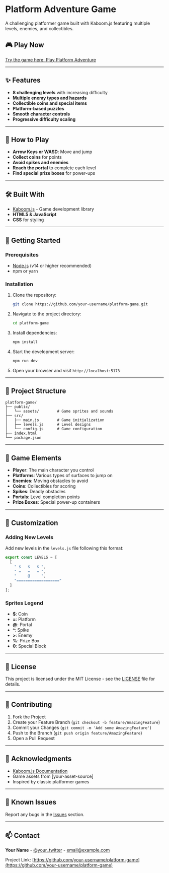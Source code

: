 # Platform Adventure Game

A challenging platformer game built with Kaboom.js featuring multiple levels, enemies, and collectibles.

## 🎮 Play Now

[Try the game here: Play Platform Adventure](#)

---

## ✨ Features

- **8 challenging levels** with increasing difficulty
- **Multiple enemy types and hazards**
- **Collectible coins and special items**
- **Platform-based puzzles**
- **Smooth character controls**
- **Progressive difficulty scaling**

---

## 🎯 How to Play

- **Arrow Keys or WASD**: Move and jump
- **Collect coins** for points
- **Avoid spikes and enemies**
- **Reach the portal** to complete each level
- **Find special prize boxes** for power-ups

---

## 🛠️ Built With

- [Kaboom.js](https://kaboomjs.com/) - Game development library
- **HTML5 & JavaScript**
- **CSS** for styling

---

## 🚀 Getting Started

### Prerequisites

- [Node.js](https://nodejs.org/) (v14 or higher recommended)
- npm or yarn

### Installation

1. Clone the repository:

   ```bash
   git clone https://github.com/your-username/platform-game.git
   ```

2. Navigate to the project directory:

   ```bash
   cd platform-game
   ```

3. Install dependencies:

   ```bash
   npm install
   ```

4. Start the development server:

   ```bash
   npm run dev
   ```

5. Open your browser and visit `http://localhost:5173`

---

## 📁 Project Structure

```plaintext
platform-game/
├── public/
│   └── assets/        # Game sprites and sounds
├── src/
│   ├── main.js        # Game initialization
│   ├── levels.js      # Level designs
│   └── config.js      # Game configuration
├── index.html
└── package.json
```

---

## 🎨 Game Elements

- **Player**: The main character you control
- **Platforms**: Various types of surfaces to jump on
- **Enemies**: Moving obstacles to avoid
- **Coins**: Collectibles for scoring
- **Spikes**: Deadly obstacles
- **Portals**: Level completion points
- **Prize Boxes**: Special power-up containers

---

## 🔧 Customization

### Adding New Levels

Add new levels in the `levels.js` file following this format:

```javascript
export const LEVELS = [
  [
    " $   $   $ ",
    " =   =   = ",
    "     @     ",
    "==================="
  ]
];
```

### Sprites Legend

- **$**: Coin
- **=**: Platform
- **@**: Portal
- **^**: Spike
- **>**: Enemy
- **%**: Prize Box
- **0**: Special Block

---

## 📝 License

This project is licensed under the MIT License - see the [LICENSE](LICENSE) file for details.

---

## 🤝 Contributing

1. Fork the Project
2. Create your Feature Branch (`git checkout -b feature/AmazingFeature`)
3. Commit your Changes (`git commit -m 'Add some AmazingFeature'`)
4. Push to the Branch (`git push origin feature/AmazingFeature`)
5. Open a Pull Request

---

## 👏 Acknowledgments

- [Kaboom.js Documentation](https://kaboomjs.com/docs)
- Game assets from [your-asset-source]
- Inspired by classic platformer games

---

## 🐛 Known Issues

Report any bugs in the [Issues](../../issues) section.

---

## 📫 Contact

**Your Name** - [@your_twitter](https://twitter.com/your_twitter) - email@example.com

Project Link: [https://github.com/your-username/platform-game](https://github.com/your-username/platform-game)
